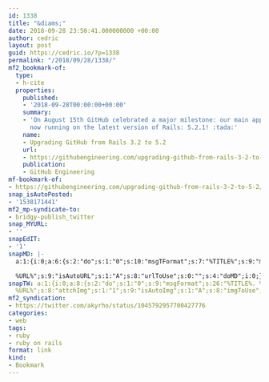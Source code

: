 ```yaml
---
id: 1338
title: "&diams;"
date: 2018-09-28 23:50:41.000000000 +00:00
author: cedric
layout: post
guid: https://cedric.io/?p=1338
permalink: "/2018/09/28/1338/"
mf2_bookmark-of:
  type:
  - h-cite
  properties:
    published:
    - '2018-09-28T00:00:00+00:00'
    summary:
    - 'On August 15th GitHub celebrated a major milestone: our main application is
      now running on the latest version of Rails: 5.2.1! :tada:'
    name:
    - Upgrading GitHub from Rails 3.2 to 5.2
    url:
    - https://githubengineering.com/upgrading-github-from-rails-3-2-to-5-2/
    publication:
    - GitHub Engineering
mf-bookmark-of:
- https://githubengineering.com/upgrading-github-from-rails-3-2-to-5-2/
snap_isAutoPosted:
- '1538171441'
mf2_mp-syndicate-to:
- bridgy-publish_twitter
snap_MYURL:
- ''
snapEdIT:
- '1'
snapMD: |-
  a:1:{i:0;a:6:{s:2:"do";s:1:"0";s:10:"msgTFormat";s:7:"%TITLE%";s:9:"msgFormat";s:19:"%FULLTEXT%

  %URL%";s:9:"isAutoURL";s:1:"A";s:8:"urlToUse";s:0:"";s:4:"doMD";i:0;}}"
snapTW: a:1:{i:0;a:8:{s:2:"do";s:1:"0";s:9:"msgFormat";s:26:"%TITLE%. %EXCERPT% -
  %URL%";s:8:"attchImg";s:1:"1";s:9:"isAutoImg";s:1:"A";s:8:"imgToUse";s:0:"";s:9:"isAutoURL";s:1:"A";s:8:"urlToUse";s:0:"";s:4:"doTW";i:0;}}
mf2_syndication:
- https://twitter.com/akyrho/status/1045792957700427776
categories:
- web
tags:
- ruby
- ruby on rails
format: link
kind:
- Bookmark
---
```

